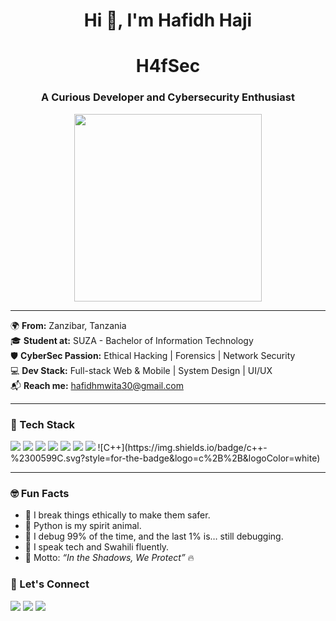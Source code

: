 <!-- profile README.md -->

<h1 align="center">Hi 👋, I'm Hafidh Haji</h1>
<h1 align="center">H4fSec</h1>
<h3 align="center">A Curious Developer and Cybersecurity Enthusiast </h3>

<p align="center">
  <img src="https://media.giphy.com/media/qgQUggAC3Pfv687qPC/giphy.gif" width="300" />
</p>

---

🌍 **From:** Zanzibar, Tanzania  
🎓 **Student at:** SUZA - Bachelor of Information Technology  
🛡️ **CyberSec Passion:** Ethical Hacking | Forensics | Network Security  
💻 **Dev Stack:** Full-stack Web & Mobile | System Design | UI/UX   
📬 **Reach me:** hafidhmwita30@gmail.com

---

### 🚀 Tech Stack
<p>
  <img src="https://img.shields.io/badge/Linux-FCC624?style=for-the-badge&logo=linux&logoColor=black" />
  <img src="https://img.shields.io/badge/Python-3776AB?style=for-the-badge&logo=python&logoColor=white" />
  <img src="https://img.shields.io/badge/Django-092E20?style=for-the-badge&logo=django&logoColor=white" />
  <img src="https://img.shields.io/badge/Node.js-339933?style=for-the-badge&logo=nodedotjs&logoColor=white" />
  <img src="https://img.shields.io/badge/MySQL-00758F?style=for-the-badge&logo=mysql&logoColor=white" />
  <img src="https://img.shields.io/badge/React-61DAFB?style=for-the-badge&logo=react&logoColor=black" />
  <img src="https://img.shields.io/badge/Bootstrap-563D7C?style=for-the-badge&logo=bootstrap&logoColor=white" />
  ![C++](https://img.shields.io/badge/c++-%2300599C.svg?style=for-the-badge&logo=c%2B%2B&logoColor=white)
</p>

---

### 🤓 Fun Facts

- 🔐 I break things ethically to make them safer.  
- 🐍 Python is my spirit animal.  
- 🧠 I debug 99% of the time, and the last 1% is… still debugging.  
- 💬 I speak tech and Swahili fluently.  
- 🎯 Motto: _“In the Shadows, We Protect”_ 🔥

### 🔗 Let's Connect

<p>
  <a href="mailto:hafidhmwita30@gmail.com"><img src="https://img.shields.io/badge/email-D14836?style=for-the-badge&logo=gmail&logoColor=white"/></a>
  <a href="https://github.com/hafidh-099"><img src="https://img.shields.io/badge/github-100000?style=for-the-badge&logo=github&logoColor=white"/></a>
  <a href="#"><img src="https://img.shields.io/badge/portfolio-coming soon-ff69b4?style=for-the-badge"/></a>
</p>


